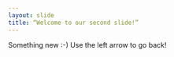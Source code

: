 ```yaml
---
layout: slide
title: “Welcome to our second slide!”
---
```

Something new :-)
Use the left arrow to go back!
